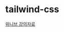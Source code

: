 # tailwind-css
[위니브 강의자료](https://www.notion.so/paullabworkspace/Tailwind-CSS-c3aebde0f224435ba615fc12e6abc843)
